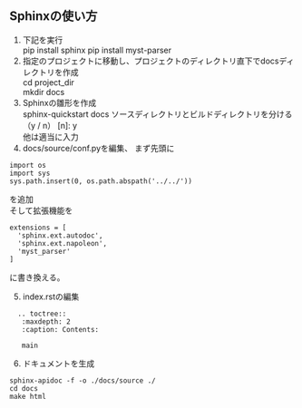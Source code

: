 ## Sphinxの使い方

1. 下記を実行  
  pip install sphinx
  pip install myst-parser
2. 指定のプロジェクトに移動し、プロジェクトのディレクトリ直下でdocsディレクトリを作成  
  cd project_dir  
  mkdir docs
3. Sphinxの雛形を作成  
  sphinx-quickstart docs
  ソースディレクトリとビルドディレクトリを分ける（y / n） [n]: y  
  他は適当に入力
  4. docs/source/conf.pyを編集、
  まず先頭に
  ```
import os
import sys
sys.path.insert(0, os.path.abspath('../../'))
  ```
  を追加  
  そして拡張機能を  
  ```
extensions = [
    'sphinx.ext.autodoc',
    'sphinx.ext.napoleon',
    'myst_parser'
]
```
  に書き換える。  


  5. index.rstの編集  
  ```
    .. toctree::
     :maxdepth: 2
     :caption: Contents:
    
     main
  ```
6. ドキュメントを生成
  ```
  sphinx-apidoc -f -o ./docs/source ./
  cd docs
  make html
  ```
